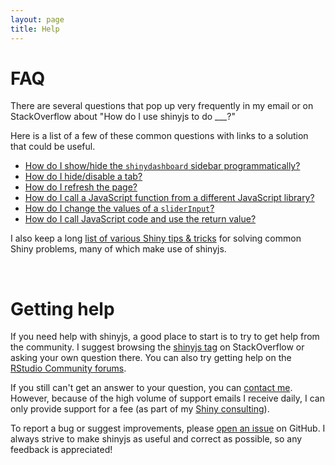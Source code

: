 ```yaml
---
layout: page
title: Help
---
```


# FAQ

There are several questions that pop up very frequently in my email or on StackOverflow about "How do I use shinyjs to do \_\_\_?"

Here is a list of a few of these common questions with links to a solution that could be useful.

- [How do I show/hide the `shinydashboard` sidebar programmatically?](https://stackoverflow.com/a/31306707/3943160)
- [How do I hide/disable a tab?](https://stackoverflow.com/a/31719425/3943160)
- [How do I refresh the page?](https://stackoverflow.com/a/34758024/3943160)
- [How do I call a JavaScript function from a different JavaScript library?](https://github.com/timelyportfolio/sweetalertR/issues/1#issuecomment-151685005)
- [How do I change the values of a `sliderInput`?](https://stackoverflow.com/a/31066997/3943160)
- [How do I call JavaScript code and use the return value?](https://stackoverflow.com/a/34728125/3943160)

I also keep a long [list of various Shiny tips & tricks](https://deanattali.com/blog/advanced-shiny-tips/) for solving common Shiny problems, many of which make use of shinyjs.

<br/>

# Getting help

If you need help with shinyjs, a good place to start is to try to get
help from the community. I suggest browsing the [shinyjs
tag](https://stackoverflow.com/tags/shinyjs) on StackOverflow or asking
your own question there. You can also try getting help on the [RStudio
Community forums](https://community.rstudio.com/c/shiny).

If you still can't get an answer to your question, you can [contact
me](https://deanattali.com/contact). However, because of the high volume
of support emails I receive daily, I can only provide support for a fee
(as part of my [Shiny consulting](http://attalitech.com/)).

To report a bug or suggest improvements, please [open an issue](https://github.com/daattali/shinyjs/issues) on GitHub. I always strive to make shinyjs as useful and correct as possible, so any feedback is appreciated!
